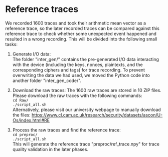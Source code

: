 # Reference traces

We recorded 1600 traces and took their arithmetic mean vector as a reference trace, so the later recorded traces can be compared against this reference trace to check whether some unexpected event happened and resulted in a wrong recording. This will be divided into the following small tasks:  

1.  Generate I/O data:  
    The folder "inter_gen/" contains the pre-generated I/O data interacting with the device (including the keys, nonces, plaintexts, and the corresponding ciphers and tags) for trace recording. To prevent overwriting the data we had used, we moved the Python code into another folder "inter_gen_code/".

2.  Download the raw traces:
    The 1600 raw traces are stored in 10 ZIP files. Please download the raw traces with the following commands:  
    `cd Raw/`  
    `./script_all.sh`  
    Alternatively, please visit our university webpage to manually download the files:
    https://www.cl.cam.ac.uk/research/security/datasets/ascon/U-Os/index.html#RE

4.  Process the raw traces and find the reference trace:  
    `cd preproc/`  
    `./script_all.sh`  
    This will generate the reference trace "preproc/ref_trace.npy" for trace quality validation in the later phases.
